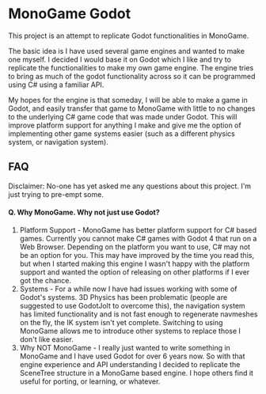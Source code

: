 # MonoGame Godot

This project is an attempt to replicate Godot functionalities in MonoGame.

The basic idea is I have used several game engines and wanted to make one myself. I decided I would base it on
Godot which I like and try to replicate the functionalities to make my own game engine. The engine tries to
bring as much of the godot functionality across so it can be programmed using C# using a familiar API.

My hopes for the engine is that someday, I will be able to make a game in Godot, and easily transfer that game
to MonoGame with little to no changes to the underlying C# game code that was made under Godot. This will
improve platform support for anything I make and give me the option of implementing other game systems easier
(such as a different physics system, or navigation system).

## FAQ

Disclaimer: No-one has yet asked me any questions about this project. I'm just trying to pre-empt some.

#### Q. Why MonoGame. Why not just use Godot?

1. Platform Support - 
MonoGame has better platform support for C# based games. Currently you cannot make C# games with Godot 4 that
run on a Web Browser. Depending on the platform you want to use, C# may not be an option for you. This may
have improved by the time you read this, but when I started making this engine I wasn't happy with the
platform support and wanted the option of releasing on other platforms if I ever got the chance.
2. Systems -
For a while now I have had issues working with some of Godot's systems. 3D Physics has been problematic
(people are suggested to use GodotJolt to overcome this), the navigation system has limited functionality and
is not fast enough to regenerate navmeshes on the fly, the IK system isn't yet complete. Switching to
using MonoGame allows me to introduce other systems to replace those I don't like easier.
3. Why NOT MonoGame -
I really just wanted to write something in MonoGame and I have used Godot for over 6 years now. So with that
engine experience and API understanding I decided to replicate the SceneTree structure in a MonoGame based
engine. I hope others find it useful for porting, or learning, or whatever.